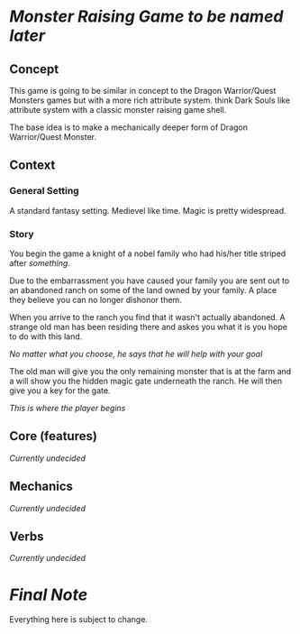 # *Monster Raising Game to be named later*

## Concept
This game is going to be similar in concept to the Dragon Warrior/Quest
Monsters games but with a more rich attribute system. think Dark Souls like 
attribute system with a classic monster raising game shell.  

The base idea is to make a mechanically deeper form of Dragon Warrior/Quest 
Monster.

## Context

### General Setting
A standard fantasy setting. Medievel like time. Magic is pretty widespread. 

### Story
You begin the game a knight of a nobel family who had his/her title striped 
after *something*.

Due to the embarrassment you have caused your family you are sent out to an
abandoned ranch on some of the land owned by your family. A place they believe
you can no longer dishonor them.

When you arrive to the ranch you find that it wasn't actually abandoned. A
strange old man has been residing there and askes you what it is you hope to do
with this land.

*No matter what you choose, he says that he will help with your goal*

The old man will give you the only remaining monster that is at the farm and a
will show you the hidden magic gate underneath the ranch. He will then give you
a key for the gate.

*This is where the player begins*

## Core (features)
*Currently undecided*

## Mechanics
*Currently undecided*

## Verbs
*Currently undecided*

# *__Final Note__*
Everything here is subject to change.

